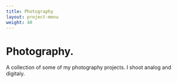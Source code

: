 ```yaml
---
title: Photography
layout: project-menu
weight: 40
---
```


# Photography.

A collection of some of my photography projects. I shoot analog and digitaly.